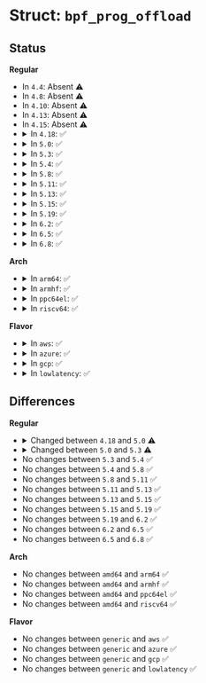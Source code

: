 # Struct: <code>bpf_prog_offload</code>

## Status
<b>Regular</b>
<ul>
<li>
In <code>4.4</code>: Absent ⚠️
</li>
<li>
In <code>4.8</code>: Absent ⚠️
</li>
<li>
In <code>4.10</code>: Absent ⚠️
</li>
<li>
In <code>4.13</code>: Absent ⚠️
</li>
<li>
In <code>4.15</code>: Absent ⚠️
</li>
<li>
<details>
<summary>In <code>4.18</code>: ✅</summary>

```c
struct bpf_prog_offload {
    struct bpf_prog *prog;
    struct net_device *netdev;
    void *dev_priv;
    struct list_head offloads;
    bool dev_state;
    const struct bpf_prog_offload_ops *dev_ops;
    void *jited_image;
    u32 jited_len;
};
```
</details>
</li>
<li>
<details>
<summary>In <code>5.0</code>: ✅</summary>

```c
struct bpf_prog_offload {
    struct bpf_prog *prog;
    struct net_device *netdev;
    struct bpf_offload_dev *offdev;
    void *dev_priv;
    struct list_head offloads;
    bool dev_state;
    void *jited_image;
    u32 jited_len;
};
```
</details>
</li>
<li>
<details>
<summary>In <code>5.3</code>: ✅</summary>

```c
struct bpf_prog_offload {
    struct bpf_prog *prog;
    struct net_device *netdev;
    struct bpf_offload_dev *offdev;
    void *dev_priv;
    struct list_head offloads;
    bool dev_state;
    bool opt_failed;
    void *jited_image;
    u32 jited_len;
};
```
</details>
</li>
<li>
<details>
<summary>In <code>5.4</code>: ✅</summary>

```c
struct bpf_prog_offload {
    struct bpf_prog *prog;
    struct net_device *netdev;
    struct bpf_offload_dev *offdev;
    void *dev_priv;
    struct list_head offloads;
    bool dev_state;
    bool opt_failed;
    void *jited_image;
    u32 jited_len;
};
```
</details>
</li>
<li>
<details>
<summary>In <code>5.8</code>: ✅</summary>

```c
struct bpf_prog_offload {
    struct bpf_prog *prog;
    struct net_device *netdev;
    struct bpf_offload_dev *offdev;
    void *dev_priv;
    struct list_head offloads;
    bool dev_state;
    bool opt_failed;
    void *jited_image;
    u32 jited_len;
};
```
</details>
</li>
<li>
<details>
<summary>In <code>5.11</code>: ✅</summary>

```c
struct bpf_prog_offload {
    struct bpf_prog *prog;
    struct net_device *netdev;
    struct bpf_offload_dev *offdev;
    void *dev_priv;
    struct list_head offloads;
    bool dev_state;
    bool opt_failed;
    void *jited_image;
    u32 jited_len;
};
```
</details>
</li>
<li>
<details>
<summary>In <code>5.13</code>: ✅</summary>

```c
struct bpf_prog_offload {
    struct bpf_prog *prog;
    struct net_device *netdev;
    struct bpf_offload_dev *offdev;
    void *dev_priv;
    struct list_head offloads;
    bool dev_state;
    bool opt_failed;
    void *jited_image;
    u32 jited_len;
};
```
</details>
</li>
<li>
<details>
<summary>In <code>5.15</code>: ✅</summary>

```c
struct bpf_prog_offload {
    struct bpf_prog *prog;
    struct net_device *netdev;
    struct bpf_offload_dev *offdev;
    void *dev_priv;
    struct list_head offloads;
    bool dev_state;
    bool opt_failed;
    void *jited_image;
    u32 jited_len;
};
```
</details>
</li>
<li>
<details>
<summary>In <code>5.19</code>: ✅</summary>

```c
struct bpf_prog_offload {
    struct bpf_prog *prog;
    struct net_device *netdev;
    struct bpf_offload_dev *offdev;
    void *dev_priv;
    struct list_head offloads;
    bool dev_state;
    bool opt_failed;
    void *jited_image;
    u32 jited_len;
};
```
</details>
</li>
<li>
<details>
<summary>In <code>6.2</code>: ✅</summary>

```c
struct bpf_prog_offload {
    struct bpf_prog *prog;
    struct net_device *netdev;
    struct bpf_offload_dev *offdev;
    void *dev_priv;
    struct list_head offloads;
    bool dev_state;
    bool opt_failed;
    void *jited_image;
    u32 jited_len;
};
```
</details>
</li>
<li>
<details>
<summary>In <code>6.5</code>: ✅</summary>

```c
struct bpf_prog_offload {
    struct bpf_prog *prog;
    struct net_device *netdev;
    struct bpf_offload_dev *offdev;
    void *dev_priv;
    struct list_head offloads;
    bool dev_state;
    bool opt_failed;
    void *jited_image;
    u32 jited_len;
};
```
</details>
</li>
<li>
<details>
<summary>In <code>6.8</code>: ✅</summary>

```c
struct bpf_prog_offload {
    struct bpf_prog *prog;
    struct net_device *netdev;
    struct bpf_offload_dev *offdev;
    void *dev_priv;
    struct list_head offloads;
    bool dev_state;
    bool opt_failed;
    void *jited_image;
    u32 jited_len;
};
```
</details>
</li>
</ul>
<b>Arch</b>
<ul>
<li>
<details>
<summary>In <code>arm64</code>: ✅</summary>

```c
struct bpf_prog_offload {
    struct bpf_prog *prog;
    struct net_device *netdev;
    struct bpf_offload_dev *offdev;
    void *dev_priv;
    struct list_head offloads;
    bool dev_state;
    bool opt_failed;
    void *jited_image;
    u32 jited_len;
};
```
</details>
</li>
<li>
<details>
<summary>In <code>armhf</code>: ✅</summary>

```c
struct bpf_prog_offload {
    struct bpf_prog *prog;
    struct net_device *netdev;
    struct bpf_offload_dev *offdev;
    void *dev_priv;
    struct list_head offloads;
    bool dev_state;
    bool opt_failed;
    void *jited_image;
    u32 jited_len;
};
```
</details>
</li>
<li>
<details>
<summary>In <code>ppc64el</code>: ✅</summary>

```c
struct bpf_prog_offload {
    struct bpf_prog *prog;
    struct net_device *netdev;
    struct bpf_offload_dev *offdev;
    void *dev_priv;
    struct list_head offloads;
    bool dev_state;
    bool opt_failed;
    void *jited_image;
    u32 jited_len;
};
```
</details>
</li>
<li>
<details>
<summary>In <code>riscv64</code>: ✅</summary>

```c
struct bpf_prog_offload {
    struct bpf_prog *prog;
    struct net_device *netdev;
    struct bpf_offload_dev *offdev;
    void *dev_priv;
    struct list_head offloads;
    bool dev_state;
    bool opt_failed;
    void *jited_image;
    u32 jited_len;
};
```
</details>
</li>
</ul>
<b>Flavor</b>
<ul>
<li>
<details>
<summary>In <code>aws</code>: ✅</summary>

```c
struct bpf_prog_offload {
    struct bpf_prog *prog;
    struct net_device *netdev;
    struct bpf_offload_dev *offdev;
    void *dev_priv;
    struct list_head offloads;
    bool dev_state;
    bool opt_failed;
    void *jited_image;
    u32 jited_len;
};
```
</details>
</li>
<li>
<details>
<summary>In <code>azure</code>: ✅</summary>

```c
struct bpf_prog_offload {
    struct bpf_prog *prog;
    struct net_device *netdev;
    struct bpf_offload_dev *offdev;
    void *dev_priv;
    struct list_head offloads;
    bool dev_state;
    bool opt_failed;
    void *jited_image;
    u32 jited_len;
};
```
</details>
</li>
<li>
<details>
<summary>In <code>gcp</code>: ✅</summary>

```c
struct bpf_prog_offload {
    struct bpf_prog *prog;
    struct net_device *netdev;
    struct bpf_offload_dev *offdev;
    void *dev_priv;
    struct list_head offloads;
    bool dev_state;
    bool opt_failed;
    void *jited_image;
    u32 jited_len;
};
```
</details>
</li>
<li>
<details>
<summary>In <code>lowlatency</code>: ✅</summary>

```c
struct bpf_prog_offload {
    struct bpf_prog *prog;
    struct net_device *netdev;
    struct bpf_offload_dev *offdev;
    void *dev_priv;
    struct list_head offloads;
    bool dev_state;
    bool opt_failed;
    void *jited_image;
    u32 jited_len;
};
```
</details>
</li>
</ul>

## Differences
<b>Regular</b>
<ul>
<li>
<details>
<summary>Changed between <code>4.18</code> and <code>5.0</code> ⚠️</summary>
<ul>
<li>
<b>Field added. </b>
<code>struct bpf_offload_dev *offdev</code>
</li>
<li>
<b>Field removed. </b>
<code>const struct bpf_prog_offload_ops *dev_ops</code>
</li>
</ul>
</details>
</li>
<li>
<details>
<summary>Changed between <code>5.0</code> and <code>5.3</code> ⚠️</summary>
<ul>
<li>
<b>Field added. </b>
<code>bool opt_failed</code>
</li>
</ul>
</details>
</li>
<li>
No changes between <code>5.3</code> and <code>5.4</code> ✅
</li>
<li>
No changes between <code>5.4</code> and <code>5.8</code> ✅
</li>
<li>
No changes between <code>5.8</code> and <code>5.11</code> ✅
</li>
<li>
No changes between <code>5.11</code> and <code>5.13</code> ✅
</li>
<li>
No changes between <code>5.13</code> and <code>5.15</code> ✅
</li>
<li>
No changes between <code>5.15</code> and <code>5.19</code> ✅
</li>
<li>
No changes between <code>5.19</code> and <code>6.2</code> ✅
</li>
<li>
No changes between <code>6.2</code> and <code>6.5</code> ✅
</li>
<li>
No changes between <code>6.5</code> and <code>6.8</code> ✅
</li>
</ul>
<b>Arch</b>
<ul>
<li>
No changes between <code>amd64</code> and <code>arm64</code> ✅
</li>
<li>
No changes between <code>amd64</code> and <code>armhf</code> ✅
</li>
<li>
No changes between <code>amd64</code> and <code>ppc64el</code> ✅
</li>
<li>
No changes between <code>amd64</code> and <code>riscv64</code> ✅
</li>
</ul>
<b>Flavor</b>
<ul>
<li>
No changes between <code>generic</code> and <code>aws</code> ✅
</li>
<li>
No changes between <code>generic</code> and <code>azure</code> ✅
</li>
<li>
No changes between <code>generic</code> and <code>gcp</code> ✅
</li>
<li>
No changes between <code>generic</code> and <code>lowlatency</code> ✅
</li>
</ul>
